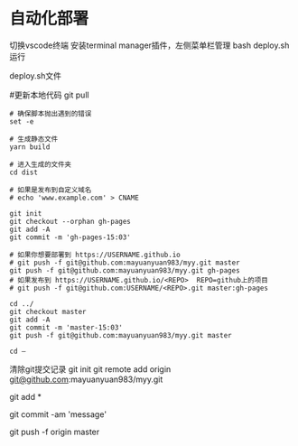 # 自动化部署

切换vscode终端 安装terminal manager插件，左侧菜单栏管理
bash deploy.sh运行

deploy.sh文件

#更新本地代码
git pull

```shell
# 确保脚本抛出遇到的错误
set -e

# 生成静态文件
yarn build

# 进入生成的文件夹
cd dist

# 如果是发布到自定义域名
# echo 'www.example.com' > CNAME

git init
git checkout --orphan gh-pages
git add -A
git commit -m 'gh-pages-15:03'

# 如果你想要部署到 https://USERNAME.github.io
# git push -f git@github.com:mayuanyuan983/myy.git master
git push -f git@github.com:mayuanyuan983/myy.git gh-pages
# 如果发布到 https://USERNAME.github.io/<REPO>  REPO=github上的项目
# git push -f git@github.com:USERNAME/<REPO>.git master:gh-pages

cd ../
git checkout master
git add -A
git commit -m 'master-15:03'
git push -f git@github.com:mayuanyuan983/myy.git master

cd –
```

清除git提交记录
git init
git remote add origin git@github.com:mayuanyuan983/myy.git

git add *

git commit -am 'message'

git push -f origin master